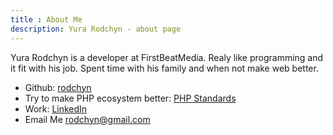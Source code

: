 ```yaml
---
title : About Me
description: Yura Rodchyn - about page
---
```


Yura Rodchyn is a developer at FirstBeatMedia. Realy like programming and it fit with his job. Spent time with his family and when not make web better.

- Github: [rodchyn](https://github.com/rodchyn)
- Try to make PHP ecosystem better: [PHP Standards](http://php-standards.github.com)
- Work: [LinkedIn](http://www.linkedin.com/in/rodchyn)
- Email Me rodchyn@gmail.com